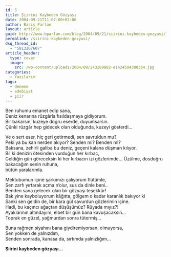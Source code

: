 ```yaml
---
id: 5
title: Şiirini Kaybeden Gözyaşı
date: 2004-09-21T11:07:00+02:00
author: Barış Parlan
layout: article
guid: http://www.bparlan.com/blog/2004/09/21/siirini-kaybeden-gozyasi/
permalink: /siirini-kaybeden-gozyasi/
dsq_thread_id:
  - "5813207607"
article_header:
  type: cover
  image:
    src: /wp-content/uploads/2004/09/243289802-e1424504380364.jpg
categories:
  - Yazılarım
tags:
  - deneme
  - edebiyat
  - şiir
---
```


Ben ruhumu emanet edip sana,  
Deniz kenarına rüzgârla fısıldaşmaya gidiyorum.  
Bir bakarsın, kuzeye doğru eserde, duyumsarsın.  
Çünki rüzgâr hep gidecek olan olduğunda, kuzeyi gösterdi...

Ve o sert eser, hiç geri getirmedi, sen savruldun mu?  
Peki ya bu kan nerden akıyor? Senden mi? Benden mi?  
Baksana, zehirli galiba bu deniz, geçeni kalana düşman kılıyor.  
Bil ki denizin ötesinden vurduğun her kırbaç,  
Geldiğin gün göreceksin ki her kırbacın izi gözlerimde...
Üzülme, dosdoğru bakacağım senin ruhuna,  
bütün yaralarımla.

Mektubumun içine şarkımızı çalıyorum flütümle,  
Sen zarfı yırtarak açma n’olur, sus da dinle beni..  
Benden sana gelecek olan bir gözyaşı teşekkür!  
Bak yine kayboluyorum kâğıtta, gölgem o kadar karanlık bakıyor ki  
Sanki sen geldin de, bir kara gül savurdun gözlerimin içine.  
Hadi, bu kaçıncı ağaçtan düşüşümüz? Rüyada mıyız?!  
Ayaklarının altındayım, elbet bir gün bana kavuşacaksın...  
Toprak en güzel, yağmurdan sonra tütermiş...

Buna rağmen siyahını bana giydiremiyorsan, olmuyorsa,  
Sen yokken de yalnızdım,  
Senden sonrada, kanasa da, sırtımda yalnızlığım...

**Şiirini kaybeden gözyaşı...**